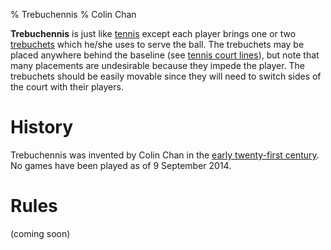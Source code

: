 % Trebuchennis
% Colin Chan

**Trebuchennis** is just like [tennis] except each player brings one or two
[trebuchets] which he/she uses to serve the ball. The trebuchets may be
placed anywhere behind the baseline (see [tennis court lines]), but note that
many placements are undesirable because they impede the player. The trebuchets
should be easily movable since they will need to switch sides of the court with
their players.

# History

Trebuchennis was invented by Colin Chan in the [early twenty-first century]. No
games have been played as of 9 September 2014.

# Rules

<p class="notice">(coming soon)</p>

[tennis]: https://en.wikipedia.org/wiki/Tennis
[trebuchets]: https://en.wikipedia.org/wiki/Trebuchet
[tennis court lines]: https://en.wikipedia.org/wiki/Tennis#Lines
[early twenty-first century]: /wiki/early-twenty-first-century.html
